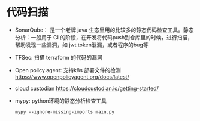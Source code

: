 # 代码扫描

* SonarQube： 是一个老牌 java 生态里用的比较多的静态代码检查工具。静态分析：一般用于 CI 的阶段，在开发将代码push到仓库里的时候，进行扫描，帮助发现一些漏洞，如 jwt token泄漏，或者程序的bug等

* TFSec: 扫描 terraform 的代码的漏洞

* Open policy agent: 支持k8s 部署文件的检测 https://www.openpolicyagent.org/docs/latest/

* cloud custodian  https://cloudcustodian.io/getting-started/

* mypy: python环境的静态分析检查工具

  ```shell
  mypy --ignore-missing-imports main.py
  ```

   

